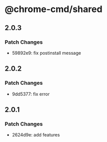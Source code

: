 # @chrome-cmd/shared

## 2.0.3

### Patch Changes

- 59892e9: fix postinstall message

## 2.0.2

### Patch Changes

- 9dd5377: fix error

## 2.0.1

### Patch Changes

- 2624d9e: add features
